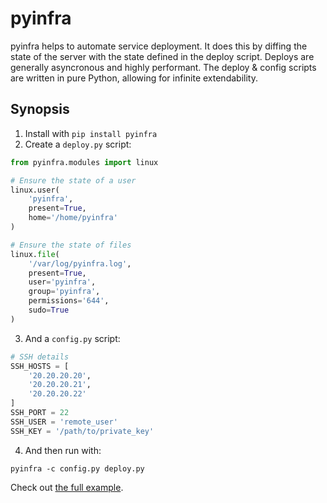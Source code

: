 # pyinfra

pyinfra helps to automate service deployment. It does this by diffing the state of the server with the state defined in the deploy script. Deploys are generally asyncronous and highly performant. The deploy & config scripts are written in pure Python, allowing for infinite extendability.


## Synopsis

1. Install with `pip install pyinfra`
2. Create a `deploy.py` script:

```py
from pyinfra.modules import linux

# Ensure the state of a user
linux.user(
    'pyinfra',
    present=True,
    home='/home/pyinfra'
)

# Ensure the state of files
linux.file(
    '/var/log/pyinfra.log',
    present=True,
    user='pyinfra',
    group='pyinfra',
    permissions='644',
    sudo=True
)
```

3. And a `config.py` script:

```py
# SSH details
SSH_HOSTS = [
    '20.20.20.20',
    '20.20.20.21',
    '20.20.20.22'
]
SSH_PORT = 22
SSH_USER = 'remote_user'
SSH_KEY = '/path/to/private_key'
```

4. And then run with:

`pyinfra -c config.py deploy.py`

Check out [the full example](./example).
